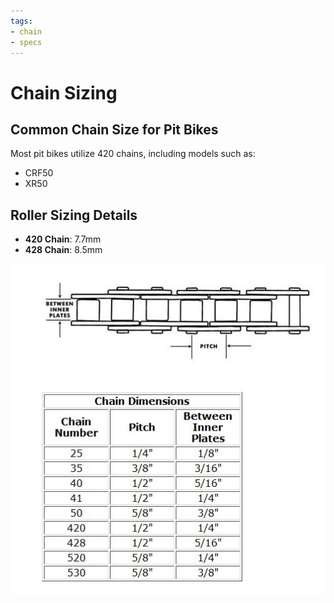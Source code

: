 ```yaml
---
tags:
- chain
- specs
---
```


# Chain Sizing

## Common Chain Size for Pit Bikes

Most pit bikes utilize 420 chains, including models such as:
- CRF50
- XR50

## Roller Sizing Details

- **420 Chain**: 7.7mm
- **428 Chain**: 8.5mm

![Chain](../../static/img/Chain.JPG)
